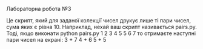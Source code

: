 Лабораторна робота №3

Це скрипт, який для заданої колекції чисел друкує лише ті пари чисел, сума яких є
рівна 10.
Наприклад, нехай ваш скрипт називається pairs.py. Тоді, якщо виконати
python pairs.py 1 2 3 4 5 5 6 7
то отримаєте наступні пари чисел на екрані:
3 + 7
4 + 6
5 + 5
